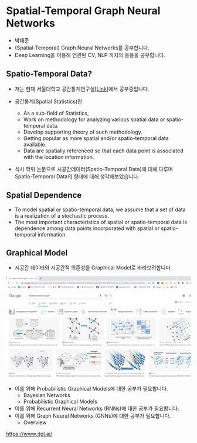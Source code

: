 # Spatial-Temporal Graph Neural Networks



- 박태준
- (Spatial-Temporal) Graph Neural Networks를 공부합니다.
- Deep Learning을 이용해 연관된 CV, NLP 까지의 응용을 공부합니다.


## Spatio-Temporal Data?

- 저는 현재 서울대학교 공간통계연구실[[Link]](https://limcstat.github.io/)에서 공부중입니다.

- 공간통계(Spatial Statistics)란
  - As a sub-field of Statistics,
  - Work on methodology for analyzing various spatial data or spatio-temporal data.
  - Develop supporting theory of such methodology.
  - Getting popular as more spatial and/or spatio-temporal data available.
  - Data are spatially referenced so that each data point is associated with the location information.

- 석사 학위 논문으로 시공간데이터(Spatio-Temporal Data)에 대해 다루며 Spatio-Temporal Data의 형태에 대해 생각해보았습니다.


## Spatial Dependence

- To model spatial or spatio-temporal data, we assume that a set of data is a realization of a stochastic process.
- The most important characteristics of spatial or spatio-temporal data is dependence among data points incorporated with spatial or spatio-temporal information.

## Graphical Model


- 시공간 데이터와 시공간적 의존성을 Graphical Model로 바라보려합니다.

![img](./img/Git_1.png)

- 이를 위해 Probabilistic Graphical Models에 대한 공부가 필요합니다.
  - Bayesian Networks
  - Probabilistic Graphical Models
- 이를 위해 Recurrent Neural Networks (RNNs)에 대한 공부가 필요합니다.
- 이를 위해 Graph Neural Networks (GNNs)에 대한 공부가 필요합니다.
  - Overview









https://www.dgl.ai/
